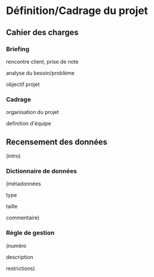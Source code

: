 # Définition/Cadrage du projet


## Cahier des charges

### Briefing

rencontre client, prise de note

analyse du besoin/problème

objectif projet

### Cadrage

organisation du projet

definition d'équipe

## Recensement des données

(intro)

### Dictionnaire de données

(métadonnées

type

taille

commentaire)

### Règle de gestion

(numéro

description

restrictions)
